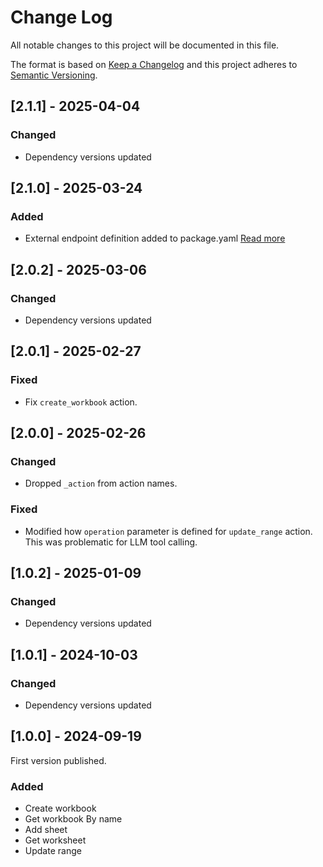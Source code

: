 # Change Log

All notable changes to this project will be documented in this file.

The format is based on [Keep a Changelog](https://keepachangelog.com/)
and this project adheres to [Semantic Versioning](https://semver.org/).

## [2.1.1] - 2025-04-04

### Changed

- Dependency versions updated

## [2.1.0] - 2025-03-24

### Added

- External endpoint definition added to package.yaml [Read more](https://sema4.ai/docs/team-edition/marketplace/snowflake-admin#managing-external-access)

## [2.0.2] - 2025-03-06

### Changed

- Dependency versions updated

## [2.0.1] - 2025-02-27

### Fixed

- Fix `create_workbook` action.

## [2.0.0] - 2025-02-26

### Changed

- Dropped `_action` from action names.

### Fixed

- Modified how `operation` parameter is defined for `update_range` action.
  This was problematic for LLM tool calling.

## [1.0.2] - 2025-01-09

### Changed

- Dependency versions updated

## [1.0.1] - 2024-10-03

### Changed

- Dependency versions updated

## [1.0.0] - 2024-09-19

First version published.

### Added

- Create workbook
- Get workbook By name
- Add sheet
- Get worksheet
- Update range
